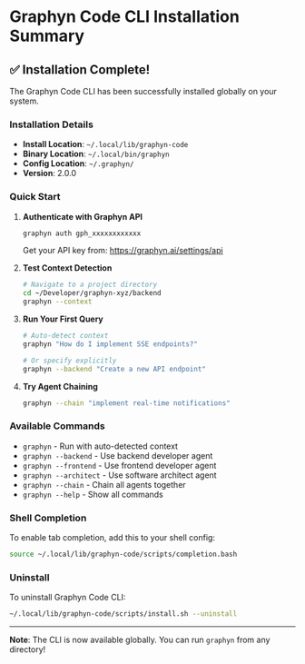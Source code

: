 # Graphyn Code CLI Installation Summary

## ✅ Installation Complete!

The Graphyn Code CLI has been successfully installed globally on your system.

### Installation Details

- **Install Location**: `~/.local/lib/graphyn-code`
- **Binary Location**: `~/.local/bin/graphyn`
- **Config Location**: `~/.graphyn/`
- **Version**: 2.0.0

### Quick Start

1. **Authenticate with Graphyn API**
   ```bash
   graphyn auth gph_xxxxxxxxxxxx
   ```
   Get your API key from: https://graphyn.ai/settings/api

2. **Test Context Detection**
   ```bash
   # Navigate to a project directory
   cd ~/Developer/graphyn-xyz/backend
   graphyn --context
   ```

3. **Run Your First Query**
   ```bash
   # Auto-detect context
   graphyn "How do I implement SSE endpoints?"
   
   # Or specify explicitly
   graphyn --backend "Create a new API endpoint"
   ```

4. **Try Agent Chaining**
   ```bash
   graphyn --chain "implement real-time notifications"
   ```

### Available Commands

- `graphyn` - Run with auto-detected context
- `graphyn --backend` - Use backend developer agent
- `graphyn --frontend` - Use frontend developer agent  
- `graphyn --architect` - Use software architect agent
- `graphyn --chain` - Chain all agents together
- `graphyn --help` - Show all commands

### Shell Completion

To enable tab completion, add this to your shell config:
```bash
source ~/.local/lib/graphyn-code/scripts/completion.bash
```

### Uninstall

To uninstall Graphyn Code CLI:
```bash
~/.local/lib/graphyn-code/scripts/install.sh --uninstall
```

---

**Note**: The CLI is now available globally. You can run `graphyn` from any directory!